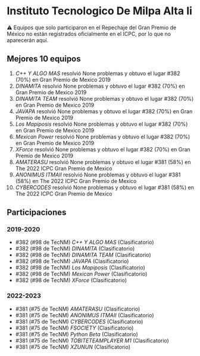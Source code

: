 # Instituto Tecnologico De Milpa Alta Ii

:warning: Equipos que solo participaron en el Repechaje del Gran Premio de México no están registrados oficialmente en el ICPC, por lo que no aparecerán aquí.

## Mejores 10 equipos

1. _C++ Y ALGO MAS_ resolvió None problemas y obtuvo el lugar #382 (70%) en Gran Premio de Mexico 2019
1. _DINAMITA_ resolvió None problemas y obtuvo el lugar #382 (70%) en Gran Premio de Mexico 2019
1. _DINAMITA TEAM_ resolvió None problemas y obtuvo el lugar #382 (70%) en Gran Premio de Mexico 2019
1. _JAVAPA_ resolvió None problemas y obtuvo el lugar #382 (70%) en Gran Premio de Mexico 2019
1. _Los Mapiposis_ resolvió None problemas y obtuvo el lugar #382 (70%) en Gran Premio de Mexico 2019
1. _Mexican Power_ resolvió None problemas y obtuvo el lugar #382 (70%) en Gran Premio de Mexico 2019
1. _XForce_ resolvió None problemas y obtuvo el lugar #382 (70%) en Gran Premio de Mexico 2019
1. _AMATERASU_ resolvió None problemas y obtuvo el lugar #381 (58%) en The 2022 ICPC Gran Premio de Mexico
1. _ANONIMUS ITMAII_ resolvió None problemas y obtuvo el lugar #381 (58%) en The 2022 ICPC Gran Premio de Mexico
1. _CYBERCODES_ resolvió None problemas y obtuvo el lugar #381 (58%) en The 2022 ICPC Gran Premio de Mexico

## Participaciones

### 2019-2020

- #382 (#98 de TecNM) _C++ Y ALGO MAS_ (Clasificatorio)
- #382 (#98 de TecNM) _DINAMITA_ (Clasificatorio)
- #382 (#98 de TecNM) _DINAMITA TEAM_ (Clasificatorio)
- #382 (#98 de TecNM) _JAVAPA_ (Clasificatorio)
- #382 (#98 de TecNM) _Los Mapiposis_ (Clasificatorio)
- #382 (#98 de TecNM) _Mexican Power_ (Clasificatorio)
- #382 (#98 de TecNM) _XForce_ (Clasificatorio)

### 2022-2023

- #381 (#75 de TecNM) _AMATERASU_ (Clasificatorio)
- #381 (#75 de TecNM) _ANONIMUS ITMAII_ (Clasificatorio)
- #381 (#75 de TecNM) _CYBERCODES_ (Clasificatorio)
- #381 (#75 de TecNM) _FSOCIETY_ (Clasificatorio)
- #381 (#75 de TecNM) _Python Beta_ (Clasificatorio)
- #381 (#75 de TecNM) _TOBITETEAMPLAYER M1_ (Clasificatorio)
- #381 (#75 de TecNM) _XZUNUN_ (Clasificatorio)



